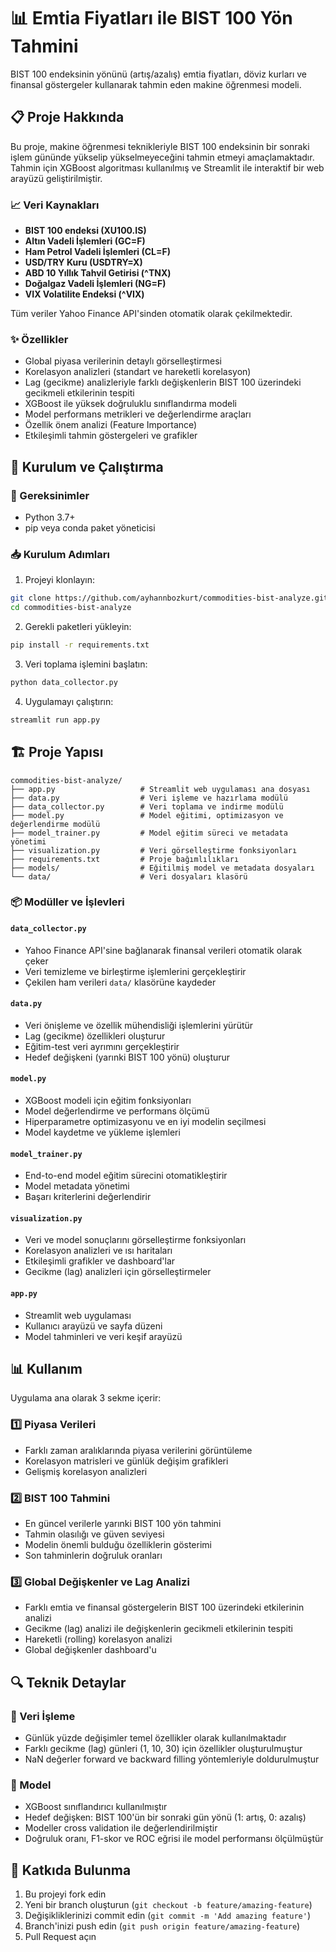 # 📊 Emtia Fiyatları ile BIST 100 Yön Tahmini

BIST 100 endeksinin yönünü (artış/azalış) emtia fiyatları, döviz kurları ve finansal göstergeler kullanarak tahmin eden makine öğrenmesi modeli.

## 📋 Proje Hakkında

Bu proje, makine öğrenmesi teknikleriyle BIST 100 endeksinin bir sonraki işlem gününde yükselip yükselmeyeceğini tahmin etmeyi amaçlamaktadır. Tahmin için XGBoost algoritması kullanılmış ve Streamlit ile interaktif bir web arayüzü geliştirilmiştir.

### 📈 Veri Kaynakları

- **BIST 100 endeksi (XU100.IS)**
- **Altın Vadeli İşlemleri (GC=F)**
- **Ham Petrol Vadeli İşlemleri (CL=F)**
- **USD/TRY Kuru (USDTRY=X)**
- **ABD 10 Yıllık Tahvil Getirisi (^TNX)**
- **Doğalgaz Vadeli İşlemleri (NG=F)**
- **VIX Volatilite Endeksi (^VIX)**

Tüm veriler Yahoo Finance API'sinden otomatik olarak çekilmektedir.

### ✨ Özellikler

- Global piyasa verilerinin detaylı görselleştirmesi
- Korelasyon analizleri (standart ve hareketli korelasyon)
- Lag (gecikme) analizleriyle farklı değişkenlerin BIST 100 üzerindeki gecikmeli etkilerinin tespiti
- XGBoost ile yüksek doğruluklu sınıflandırma modeli
- Model performans metrikleri ve değerlendirme araçları
- Özellik önem analizi (Feature Importance)
- Etkileşimli tahmin göstergeleri ve grafikler

## 🚀 Kurulum ve Çalıştırma

### 🔧 Gereksinimler

- Python 3.7+
- pip veya conda paket yöneticisi

### 📥 Kurulum Adımları

1. Projeyi klonlayın:
```bash
git clone https://github.com/ayhannbozkurt/commodities-bist-analyze.git
cd commodities-bist-analyze
```

2. Gerekli paketleri yükleyin:
```bash
pip install -r requirements.txt
```

3. Veri toplama işlemini başlatın:
```bash
python data_collector.py
```

4. Uygulamayı çalıştırın:
```bash
streamlit run app.py
```

## 🏗️ Proje Yapısı

```
commodities-bist-analyze/
├── app.py                   # Streamlit web uygulaması ana dosyası
├── data.py                  # Veri işleme ve hazırlama modülü
├── data_collector.py        # Veri toplama ve indirme modülü
├── model.py                 # Model eğitimi, optimizasyon ve değerlendirme modülü
├── model_trainer.py         # Model eğitim süreci ve metadata yönetimi
├── visualization.py         # Veri görselleştirme fonksiyonları
├── requirements.txt         # Proje bağımlılıkları
├── models/                  # Eğitilmiş model ve metadata dosyaları
└── data/                    # Veri dosyaları klasörü
```

### 📦 Modüller ve İşlevleri

#### `data_collector.py`
- Yahoo Finance API'sine bağlanarak finansal verileri otomatik olarak çeker
- Veri temizleme ve birleştirme işlemlerini gerçekleştirir
- Çekilen ham verileri `data/` klasörüne kaydeder

#### `data.py`
- Veri önişleme ve özellik mühendisliği işlemlerini yürütür
- Lag (gecikme) özellikleri oluşturur
- Eğitim-test veri ayrımını gerçekleştirir
- Hedef değişkeni (yarınki BIST 100 yönü) oluşturur

#### `model.py`
- XGBoost modeli için eğitim fonksiyonları
- Model değerlendirme ve performans ölçümü
- Hiperparametre optimizasyonu ve en iyi modelin seçilmesi
- Model kaydetme ve yükleme işlemleri

#### `model_trainer.py`
- End-to-end model eğitim sürecini otomatikleştirir
- Model metadata yönetimi
- Başarı kriterlerini değerlendirir

#### `visualization.py`
- Veri ve model sonuçlarını görselleştirme fonksiyonları
- Korelasyon analizleri ve ısı haritaları
- Etkileşimli grafikler ve dashboard'lar
- Gecikme (lag) analizleri için görselleştirmeler

#### `app.py`
- Streamlit web uygulaması
- Kullanıcı arayüzü ve sayfa düzeni
- Model tahminleri ve veri keşif arayüzü

## 📊 Kullanım

Uygulama ana olarak 3 sekme içerir:

### 1️⃣ Piyasa Verileri
- Farklı zaman aralıklarında piyasa verilerini görüntüleme
- Korelasyon matrisleri ve günlük değişim grafikleri
- Gelişmiş korelasyon analizleri

### 2️⃣ BIST 100 Tahmini
- En güncel verilerle yarınki BIST 100 yön tahmini
- Tahmin olasılığı ve güven seviyesi
- Modelin önemli bulduğu özelliklerin gösterimi
- Son tahminlerin doğruluk oranları

### 3️⃣ Global Değişkenler ve Lag Analizi
- Farklı emtia ve finansal göstergelerin BIST 100 üzerindeki etkilerinin analizi
- Gecikme (lag) analizi ile değişkenlerin gecikmeli etkilerinin tespiti
- Hareketli (rolling) korelasyon analizi
- Global değişkenler dashboard'u

## 🔍 Teknik Detaylar

### 🔄 Veri İşleme
- Günlük yüzde değişimler temel özellikler olarak kullanılmaktadır
- Farklı gecikme (lag) günleri (1, 10, 30) için özellikler oluşturulmuştur
- NaN değerler forward ve backward filling yöntemleriyle doldurulmuştur

### 🤖 Model
- XGBoost sınıflandırıcı kullanılmıştır
- Hedef değişken: BIST 100'ün bir sonraki gün yönü (1: artış, 0: azalış)
- Modeller cross validation ile değerlendirilmiştir
- Doğruluk oranı, F1-skor ve ROC eğrisi ile model performansı ölçülmüştür

## 🤝 Katkıda Bulunma

1. Bu projeyi fork edin
2. Yeni bir branch oluşturun (`git checkout -b feature/amazing-feature`)
3. Değişikliklerinizi commit edin (`git commit -m 'Add amazing feature'`)
4. Branch'inizi push edin (`git push origin feature/amazing-feature`)
5. Pull Request açın

